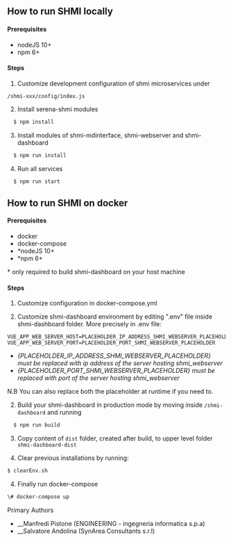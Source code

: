 
## How to run SHMI locally

#### Prerequisites

- nodeJS 10+
- npm 6+

#### Steps
1. Customize development configuration of shmi microservices under

```/shmi-xxx/config/index.js```

2. Install serena-shmi modules

```sh
  $ npm install
```

3. Install modules of shmi-mdinterface, shmi-webserver and shmi-dashboard

```sh
  $ npm run install
```

4. Run all services

```sh
  $ npm run start
```

## How to run SHMI on docker

#### Prerequisites

- docker
- docker-compose
- *nodeJS 10+
- *npm 6+

\* only required to build shmi-dashboard on your host machine

#### Steps

1. Customize configuration in docker-compose.yml

2. Customize shmi-dashboard environment by editing ".env" file inside shmi-dashboard folder. More precisely in .env file:

```
VUE_APP_WEB_SERVER_HOST=PLACEHOLDER_IP_ADDRESS_SHMI_WEBSERVER_PLACEHOLDER
VUE_APP_WEB_SERVER_PORT=PLACEHOLDER_PORT_SHMI_WEBSERVER_PLACEHOLDER
```
- _{PLACEHOLDER_IP_ADDRESS_SHMI_WEBSERVER_PLACEHOLDER} must be replaced with ip address of the server hosting shmi_webserver_
- _{PLACEHOLDER_PORT_SHMI_WEBSERVER_PLACEHOLDER} must be replaced with port of the server hosting shmi_webserver_


N.B You can also replace both the placeholder at runtime if you need to.

2. Build your shmi-dashboard in production mode by moving inside ```/shmi-dashboard``` and running

```sh
  $ npm run build
```
3. Copy content of ```dist``` folder, created after build, to upper level folder ```shmi-dashboard-dist```

3. Clear previous installations by running:

```sh
$ clearEnv.sh
```

4. Finally run docker-compose

```sh
\# docker-compose up
```

Primary Authors
* __Manfredi Pistone (ENGINEERING - ingegneria informatica s.p.a)
* __Salvatore Andolina (SynArea Consultants s.r.l)
